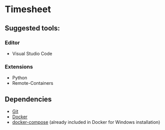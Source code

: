 # Timesheet

## Suggested tools:
### Editor
- Visual Studio Code
### Extensions
- Python
 - Remote-Containers

## Dependencies
- [Git](https://git-scm.com/downloads)
- [Docker](https://docs.docker.com/get-docker/)
- [docker-compose](https://docs.docker.com/compose/install/#install-compose) (already included in Docker for Windows installation)